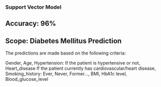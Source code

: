 ### Support Vector Model
## Accuracy: 96%
## Scope: Diabetes Mellitus Prediction

The predictions are made based on the following criteria:

Gender, 
Age, 
Hypertension: If the patient is hypertensive or not,
Heart_disease If the patient currently has cardiovascular/heart disease,
Smoking_history: Ever, Never, Former...,
BMI,
HbA1c level,
Blood_glucose_level
